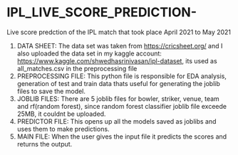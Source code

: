 # IPL_LIVE_SCORE_PREDICTION-
Live score predction of the IPL match that took place April 2021 to May 2021
1. DATA SHEET: The data set was taken from https://cricsheet.org/ and I also uploaded the data set in my kaggle account: https://www.kaggle.com/shwedhasrinivasan/ipl-dataset, its used as all_matches.csv in the preprocessing file
2. PREPROCESSING FILE: This python file is responsible for EDA analysis, generation of test and train data thats useful for generating the joblib files to save the model.
3. JOBLIB FILES: There are 5 joblib files for bowler, striker, venue, team and rf(random forest), since random forest classifier joblib file exceede 25MB, it couldnt be uploaded.
4. PREDICTOR FILE: This opens up all the models saved as joblibs and uses them to make predictions. 
5. MAIN FILE: When the user gives the input file it predicts the scores and returns the output.

